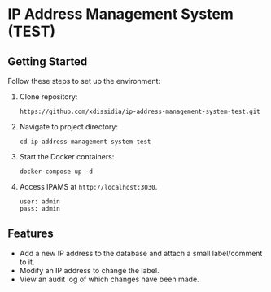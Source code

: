# IP Address Management System (TEST)

## Getting Started

Follow these steps to set up the environment:

1. Clone repository:
    ```
    https://github.com/xdissidia/ip-address-management-system-test.git
    ```
2. Navigate to project directory:
    ```
    cd ip-address-management-system-test
    ```
3. Start the Docker containers:
    ```
    docker-compose up -d
    ```
5. Access IPAMS at `http://localhost:3030`.
    ```
    user: admin
    pass: admin
    ```

## Features

- Add a new IP address to the database and attach a small label/comment to it.
- Modify an IP address to change the label.
- View an audit log of which changes have been made.